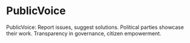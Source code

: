 # PublicVoice
PublicVoice: Report issues, suggest solutions. Political parties showcase their work. Transparency in governance, citizen empowerment.
